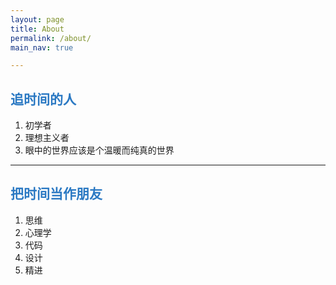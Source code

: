 ```yaml
---
layout: page
title: About
permalink: /about/
main_nav: true

---
```


<h2 style="color:#2b79c3;">追时间的人</h2>

1. 初学者
2. 理想主义者
3. 眼中的世界应该是个温暖而纯真的世界

---

<h2 style="color:#2b79c3;">把时间当作朋友</h2>

1. 思维
2. 心理学
3. 代码
4. 设计
5. 精进
